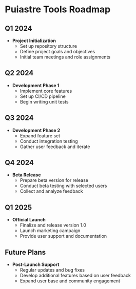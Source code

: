 # Puiastre Tools Roadmap

## Q1 2024
- **Project Initialization**
    - Set up repository structure
    - Define project goals and objectives
    - Initial team meetings and role assignments

## Q2 2024
- **Development Phase 1**
    - Implement core features
    - Set up CI/CD pipeline
    - Begin writing unit tests

## Q3 2024
- **Development Phase 2**
    - Expand feature set
    - Conduct integration testing
    - Gather user feedback and iterate

## Q4 2024
- **Beta Release**
    - Prepare beta version for release
    - Conduct beta testing with selected users
    - Collect and analyze feedback

## Q1 2025
- **Official Launch**
    - Finalize and release version 1.0
    - Launch marketing campaign
    - Provide user support and documentation

## Future Plans
- **Post-Launch Support**
    - Regular updates and bug fixes
    - Develop additional features based on user feedback
    - Expand user base and community engagement